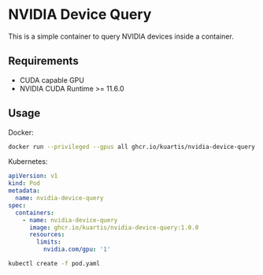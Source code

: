 # NVIDIA Device Query

This is a simple container to query NVIDIA devices inside a container.

## Requirements
- CUDA capable GPU
- NVIDIA CUDA Runtime >= 11.6.0

## Usage

Docker:

```bash
docker run --privileged --gpus all ghcr.io/kuartis/nvidia-device-query:1.0.0
```

Kubernetes:

```yaml
apiVersion: v1
kind: Pod
metadata:
  name: nvidia-device-query
spec:
  containers:
    - name: nvidia-device-query
      image: ghcr.io/kuartis/nvidia-device-query:1.0.0
      resources:
        limits:
          nvidia.com/gpu: '1'
```

```bash
kubectl create -f pod.yaml
```
